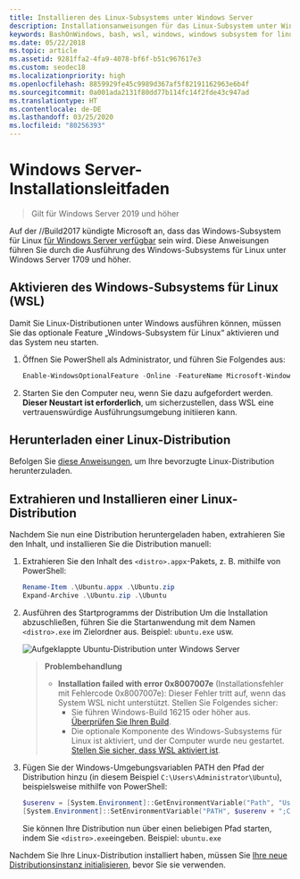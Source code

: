 ```yaml
---
title: Installieren des Linux-Subsystems unter Windows Server
description: Installationsanweisungen für das Linux-Subsystem unter Windows Server.
keywords: BashOnWindows, bash, wsl, windows, windows subsystem for linux, windowssubsystem, ubuntu, windows server
ms.date: 05/22/2018
ms.topic: article
ms.assetid: 9281ffa2-4fa9-4078-bf6f-b51c967617e3
ms.custom: seodec18
ms.localizationpriority: high
ms.openlocfilehash: 8859929fe45c9989d367af5f82191162963e6b4f
ms.sourcegitcommit: 0a001ada2131f80dd77b114fc14f2fde43c947ad
ms.translationtype: HT
ms.contentlocale: de-DE
ms.lasthandoff: 03/25/2020
ms.locfileid: "80256393"
---
```

# <a name="windows-server-installation-guide"></a>Windows Server-Installationsleitfaden

> Gilt für Windows Server 2019 und höher

Auf der //Build2017 kündigte Microsoft an, dass das Windows-Subsystem für Linux [für Windows Server verfügbar](https://blogs.technet.microsoft.com/hybridcloud/2017/05/10/windows-server-for-developers-news-from-microsoft-build-2017/) sein wird.  Diese Anweisungen führen Sie durch die Ausführung des Windows-Subsystems für Linux unter Windows Server 1709 und höher.

## <a name="enable-the-windows-subsystem-for-linux-wsl"></a>Aktivieren des Windows-Subsystems für Linux (WSL)

Damit Sie Linux-Distributionen unter Windows ausführen können, müssen Sie das optionale Feature „Windows-Subsystem für Linux“ aktivieren und das System neu starten.

1. Öffnen Sie PowerShell als Administrator, und führen Sie Folgendes aus:
    ```powershell
    Enable-WindowsOptionalFeature -Online -FeatureName Microsoft-Windows-Subsystem-Linux
    ```

2. Starten Sie den Computer neu, wenn Sie dazu aufgefordert werden. **Dieser Neustart ist erforderlich**, um sicherzustellen, dass WSL eine vertrauenswürdige Ausführungsumgebung initiieren kann.

## <a name="download-a-linux-distro"></a>Herunterladen einer Linux-Distribution

Befolgen Sie [diese Anweisungen](install-manual.md), um Ihre bevorzugte Linux-Distribution herunterzuladen.

## <a name="extract-and-install-a-linux-distro"></a>Extrahieren und Installieren einer Linux-Distribution
Nachdem Sie nun eine Distribution heruntergeladen haben, extrahieren Sie den Inhalt, und installieren Sie die Distribution manuell:

1. Extrahieren Sie den Inhalt des `<distro>.appx`-Pakets, z. B. mithilfe von PowerShell:

    ```powershell
    Rename-Item .\Ubuntu.appx .\Ubuntu.zip
    Expand-Archive .\Ubuntu.zip .\Ubuntu
    ```

2. Ausführen des Startprogramms der Distribution Um die Installation abzuschließen, führen Sie die Startanwendung mit dem Namen `<distro>.exe` im Zielordner aus. Beispiel: `ubuntu.exe` usw.

    ![Aufgeklappte Ubuntu-Distribution unter Windows Server](media/server-appx-expand.png)

    > **Problembehandlung**
    > * **Installation failed with error 0x8007007e** (Installationsfehler mit Fehlercode 0x8007007e): Dieser Fehler tritt auf, wenn das System WSL nicht unterstützt. Stellen Sie Folgendes sicher:
    >   * Sie führen Windows-Build 16215 oder höher aus. [Überprüfen Sie Ihren Build](troubleshooting.md#check-your-build-number).
    >   * Die optionale Komponente des Windows-Subsystems für Linux ist aktiviert, und der Computer wurde neu gestartet.  [Stellen Sie sicher, dass WSL aktiviert ist](troubleshooting.md#confirm-wsl-is-enabled).
    
3. Fügen Sie der Windows-Umgebungsvariablen PATH den Pfad der Distribution hinzu (in diesem Beispiel `C:\Users\Administrator\Ubuntu`), beispielsweise mithilfe von PowerShell:
        
    ```powershell
    $userenv = [System.Environment]::GetEnvironmentVariable("Path", "User")
    [System.Environment]::SetEnvironmentVariable("PATH", $userenv + ";C:\Users\Administrator\Ubuntu", "User")
    ```
    Sie können Ihre Distribution nun über einen beliebigen Pfad starten, indem Sie `<distro>.exe`eingeben. Beispiel: `ubuntu.exe`

Nachdem Sie Ihre Linux-Distribution installiert haben, müssen Sie [Ihre neue Distributionsinstanz initialisieren](initialize-distro.md), bevor Sie sie verwenden.
